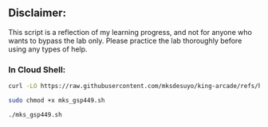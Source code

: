 ## Disclaimer:

This script is a reflection of my learning progress, and not for anyone who wants to bypass the lab only. Please practice the lab thoroughly before using any types of help.

### In Cloud Shell:

```bash
curl -LO https://raw.githubusercontent.com/mksdesuyo/king-arcade/refs/heads/main/Cloud%20Scheduler%3A%20Qwik%20Start%20%7C%20GSP401/mks_gsp401.sh

sudo chmod +x mks_gsp449.sh

./mks_gsp449.sh
```